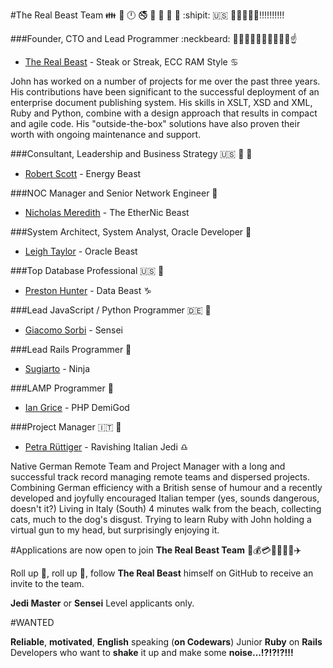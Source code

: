 #The Real Beast Team :family: :restroom: :clock12: :no_smoking: :no_mobile_phones: :e-mail: :do_not_litter: :no_pedestrians:  :shipit: :us: :statue_of_liberty::boom::boom::boom::boom::bangbang::bangbang::bangbang::bangbang::bangbang:

###Founder, CTO and Lead Programmer :neckbeard: :guardsman::muscle::muscle::fist::fist::facepunch::facepunch::boom::boom::point_up:

- [The Real Beast](http://thebeast.me/about/) - Steak or Streak, ECC RAM Style :cancer:

John has worked on a number of projects for me over the past three years. His contributions have been significant to the successful deployment of an enterprise document publishing system. His skills in XSLT, XSD and XML, Ruby and Python, combine with a design approach that results in compact and agile code. His "outside-the-box" solutions have also proven their worth with ongoing maintenance and support.

###Consultant, Leadership and Business Strategy :us: :older_man: :whale:

- [Robert Scott](https://www.linkedin.com/in/robert-scott-26bb128) - Energy Beast

###NOC Manager and Senior Network Engineer :man:

- [Nicholas Meredith](https://twitter.com/MrNickMeredith) - The EtherNic Beast

###System Architect, System Analyst, Oracle Developer :princess:

- [Leigh Taylor](https://au.linkedin.com/in/leigh-taylor-5408a152) - Oracle Beast

###Top Database Professional :us: :man:

- [Preston Hunter](https://www.upwork.com/users/~012ab645e1d96a5c7f) - Data Beast :capricorn:

###Lead JavaScript / Python Programmer :de: :man:

- [Giacomo Sorbi](https://www.codewars.com/users/GiacomoSorbi) - Sensei

###Lead Rails Programmer :man:

- [Sugiarto](https://www.upwork.com/freelancers/~01e12d81269df3013f) - Ninja

###LAMP Programmer :man:

- [Ian Grice](https://github.com/someonefamous) - PHP DemiGod

###Project Manager :it: :princess: 

- [Petra Rüttiger](https://www.upwork.com/o/profiles/users/_~01012c0f7e1e9bc171/) - Ravishing Italian Jedi :libra:

Native German Remote Team and Project Manager with a long and successful track record managing remote teams and dispersed projects. Combining German efficiency with a British sense of humour and a recently developed and joyfully encouraged Italian temper (yes, sounds dangerous, doesn't it?) Living in Italy (South) 4 minutes walk from the beach, collecting cats, much to the dog's disgust. Trying to learn Ruby with John holding a virtual gun to my head, but surprisingly enjoying it. 

#Applications are now open to join **The Real Beast Team** :passport_control::moneybag::credit_card::red_car::sailboat::speedboat::helicopter::airplane:

Roll up :loudspeaker:, roll up :loudspeaker:, follow **The Real Beast** himself on GitHub to receive an invite to the team.

**Jedi Master** or **Sensei** Level applicants only.

#WANTED

**Reliable**, **motivated**, **English** speaking (**on Codewars**) Junior **Ruby** on **Rails** Developers who want to **shake** it up and make some **noise...!?!?!?!!!**


